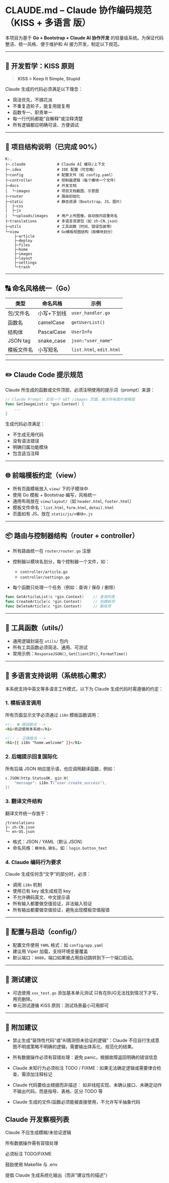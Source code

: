 # CLAUDE.md – Claude 协作编码规范（KISS + 多语言 版）

本项目为基于 **Go + Bootstrap + Claude AI 协作开发** 的轻量级系统。为保证代码整洁、统一风格、便于维护和 AI 接力开发，制定以下规范。

---

## 🧠 开发哲学：KISS 原则

> **KISS = Keep It Simple, Stupid**

Claude 生成的代码必须满足以下理念：

* 简洁优先，不搞花派
* 不重复造轮子，能复用就复用
* 函数专一、职责单一
* 每一行代码都能“自解释”或注释清楚
* 所有逻辑都应明确可读、方便调试

---

## 📁 项目结构说明（已完成 90%）

```
K:.
├─.claude              # Claude AI 缓存/上下文
├─.idea                # IDE 配置（可忽略）
├─config               # 配置文件（如 config.yaml）
├─controller           # 控制器逻辑（每个模块一个文件）
├─docs                 # 开发文档
│  └─images            # 项目文档截图、示意图
├─router               # 路由初始化
├─static               # 静态资源（Bootstrap、JS、图片）
│  ├─css
│  ├─js
│  └─uploads/images    # 用户上传图像，自动按内容重命名
├─translations         # 多语言资源包（如 zh-CN.json）
├─utils                # 工具函数（时间、错误包装等）
└─view                 # Go模板视图结构（按模块划分）
    ├─article
    ├─deploy
    ├─files
    ├─home
    ├─images
    ├─layout
    ├─settings
    └─trash
```

---

## 🔠 命名风格统一（Go）

| 类型       | 命名风格        | 示例                       |
| -------- | ----------- | ------------------------ |
| 包/文件名    | 小写+下划线      | `user_handler.go`        |
| 函数名      | camelCase   | `getUserList()`          |
| 结构体      | PascalCase  | `UserInfo`               |
| JSON tag | snake\_case | `json:"user_name"`       |
| 模板文件名    | 小写短名        | `list.html`, `edit.html` |

---

## ✏️ Claude Code 提示规范

Claude 所生成的函数或文件顶部，必须注明使用的提示词（prompt）来源：

```go
// Claude Prompt: 实现一个 GET /images 页面，展示所有图片缩略图
func GetImageList(c *gin.Context) {
    ...
}
```

生成代码必须满足：

* 不生成无用代码
* 没有语法错误
* 明确归属功能模块
* 包含适当注释

---

## 🌐 前端模板约定（view）

* 所有页面模板放入 `view/` 下的子模块中
* 使用 Go 模板 + Bootstrap 编写，风格统一
* 通用布局放在 `view/layout/`（如 `header.html`, `footer.html`）
* 模板文件命名：`list.html`, `form.html`, `detail.html`
* 页面如有 JS，放在 `static/js/<模块>.js`

---

## 📦 路由与控制器结构（router + controller）

* 所有路由统一在 `router/router.go` 注册
* 控制器以模块名划分，每个控制器一个文件，如：

  * `controller/article.go`
  * `controller/settings.go`
* 每个函数只处理一个任务（例如：查询 / 保存 / 删除）

```go
func GetArticleList(c *gin.Context)    // 查询列表
func CreateArticle(c *gin.Context)     // 创建新项
func DeleteArticle(c *gin.Context)     // 删除项
```

---

## 🧰 工具函数（utils/）

* 通用逻辑封装在 `utils/` 包内
* 所有工具函数必须简洁、通用、可测试
* 常用示例：`ResponseJSON()`, `GetClientIP()`, `FormatTime()`

---

## 🌚 多语言支持说明（系统核心需求）

本系统支持中英文等多语言工作模式，以下为 Claude 生成代码时需遵循的约定：

### 1. 模板语言调用

所有页面显示文字必须通过 `i18n` 模板函数调用：

```html
<!-- ❌ 错误做法 -->
<h1>欢迎使用本系统</h1>

<!-- ✅ 正确做法 -->
<h1>{{ i18n "home.welcome" }}</h1>
```

### 2. 后端提示回复国际化

所有后端 JSON 响应提示语，也应调用翻译函数，例如：

```go
c.JSON(http.StatusOK, gin.H{
    "message": i18n.T("user.create_success"),
})
```

### 3. 翻译文件结构

翻译文件统一存放于：

```
/translations
├─ zh-CN.json
└─ en-US.json
```

* 格式：JSON / YAML（默认 JSON）
* 命名风格：`模块名.键名`，如：`login.button_text`

### 4. Claude 编码行为要求

Claude 生成任何含“文字”的部分时，必须：

* 调用 `i18n` 机制
* 使用已有 key 或生成规范 key
* 不允许确码英文、中文提示语
* 所有输入都要做空值验证，非法输入验证
* 所有输出都要做空值验证，避免出现模板空值报错
---

## 📄 配置与启动（config/）

* 配置文件使用 `YAML` 格式：如 `config/app.yaml`
* 建议用 Viper 加载，支持环境变量覆盖
* 默认端口：`8080`，端口如果被占用自动跳转到下一个端口启动。

---

## 🧪 测试建议

* 可选使用 `xxx_test.go` 添加基本单元测试 只有在BUG无法找到情况下才写，用完删除。
* 单元测试遵循 KISS 原则：测试场景最小可用即可

---

## 📜 附加建议




* 禁止生成“装饰性代码”或“AI猜测但未验证的逻辑”：Claude 不应自行生成意图不明或策略不明确的逻辑，需要输出体系化、规范化的结果。

* 所有数据操作必须有容错处理：避免 panic，根据故障返回明确的错误信息

* Claude 未知行为必须标注 TODO / FIXME：如果无法确定逻辑或需要律合检查，需添加注释标记

* Claude 代码要给出根据而非描述： 如非线程实现、未确认接口、未确定动作不输出代码，而是指导、表格、区分 TODO 等

* Claude 生成的文件/函数必须能被直接使用，不允许写半抽象代码

## Claude 开发察根列表

Claude 不应生成模糊/未验证逻辑

所有数据操作需有容错处理

必须标注 TODO/FIXME

鼓励使用 Makefile 与 .env

提倡 Claude 生成系统化输出（而非“建议性的描述”）